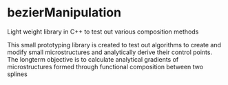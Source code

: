 # bezierManipulation
Light weight library in C++ to test out various composition methods

This small prototyping library is created to test out algorithms to create and modify small microstructures and analytically derive their control points. The longterm objective is to calculate analytical gradients of microstructures formed through functional composition between two splines
